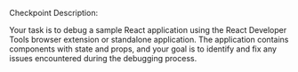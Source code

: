 Checkpoint Description: 

Your task is to debug a sample React application using the React Developer Tools browser extension or standalone application. The application contains components with state and props, and your goal is to identify and fix any issues encountered during the debugging process.
